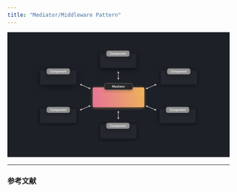 ```yaml
---
title: "Mediator/Middleware Pattern"
---
```


![](/images/learning-patterns/mediator-pattern-1280w.jpg)

---

### 参考文献
